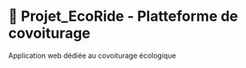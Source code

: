 

# 🥬 Projet_EcoRide - Platteforme de covoiturage 
Application web dédiée au covoiturage écologique
